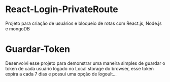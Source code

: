 # React-Login-PrivateRoute
 Projeto para criação de usuários e bloqueio de rotas com React.js, Node.js e mongoDB

# Guardar-Token
 Desenvolvi esse projeto para demonstrar uma maneira simples de guardar o token de cada usuário logado no Local storage
 do browser, esse token expira a cada 7 dias e possui uma opção de logoult...
